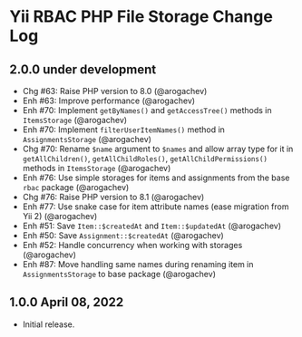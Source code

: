 # Yii RBAC PHP File Storage Change Log

## 2.0.0 under development

- Chg #63: Raise PHP version to 8.0 (@arogachev)
- Enh #63: Improve performance (@arogachev)
- Enh #70: Implement `getByNames()` and `getAccessTree()` methods in `ItemsStorage` (@arogachev)
- Enh #70: Implement `filterUserItemNames()` method in `AssignmentsStorage` (@arogachev)
- Chg #70: Rename `$name` argument to `$names` and allow array type for it in `getAllChildren()`, `getAllChildRoles()`,
  `getAllChildPermissions()` methods in `ItemsStorage` (@arogachev)
- Enh #76: Use simple storages for items and assignments from the base `rbac` package (@arogachev)
- Chg #76: Raise PHP version to 8.1 (@arogachev)
- Enh #77: Use snake case for item attribute names (ease migration from Yii 2) (@arogachev)
- Enh #51: Save `Item::$createdAt` and `Item::$updatedAt` (@arogachev)
- Enh #50: Save `Assignment::$createdAt` (@arogachev)
- Enh #52: Handle concurrency when working with storages (@arogachev)
- Enh #87: Move handling same names during renaming item in `AssignmentsStorage` to base package (@arogachev)

## 1.0.0 April 08, 2022

- Initial release.
